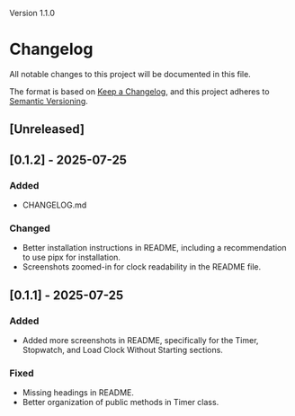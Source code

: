 Version 1.1.0
# Changelog

All notable changes to this project will be documented in this file.

The format is based on [Keep a Changelog](https://keepachangelog.com/en/1.1.0/),
and this project adheres to [Semantic Versioning](https://semver.org/spec/v2.0.0.html).

## [Unreleased]

## [0.1.2] - 2025-07-25

### Added

- CHANGELOG.md

### Changed

- Better installation instructions in README, including a
recommendation to use pipx for installation.
- Screenshots zoomed-in for clock readability in the README file.

## [0.1.1] - 2025-07-25

### Added

- Added more screenshots in README, specifically for the Timer,
Stopwatch, and Load Clock Without Starting sections.

### Fixed

- Missing headings in README.
- Better organization of public methods in Timer class.
